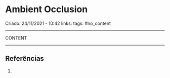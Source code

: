 # Ambient Occlusion
Criado: 24/11/2021 - 10:42
links:
tags: #no_content 

---

CONTENT

---
## Referências
1.
